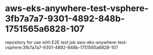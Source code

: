 # aws-eks-anywhere-test-vsphere-3fb7a7a7-9301-4892-848b-1751565a6828-107
repository for use with E2E test job aws-eks-anywhere-test-vsphere:3fb7a7a7-9301-4892-848b-1751565a6828-107
